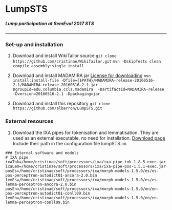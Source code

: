 # LumpSTS
##### Lump participation at SemEval 2017 STS
___
### Set-up and installation

1. Download and install WikiTailor source
`git clone https://github.com/cristinae/WikiTailor.git`
`mvn -DskipTests clean compile assembly:single install`

2. Download and install MADAMIRA jar
[License for downloading](http://innovation.columbia.edu/technologies/cu14012_arabic-language-disambiguation-for-natural-language-processing-applications)
`mvn install:install-file -Dfile={$PATH}/MADAMIRA-release-20160516-2.1/MADAMIRA-release-20160516-2.1.jar -DgroupId=edu.columbia.ccls.madamira  -DartifactId=MADAMIRA-release -Dversion=20160516-2.1 -Dpackaging=jar`

3. Download and install this repository
`git clone https://github.com/albarron/LumpSTS.git`

### External resources
1. Download the IXA pipes for tokenisation and lemmatisation. They are used as an external executable, no need for installation.
[Download page](http://ixa2.si.ehu.es/ixa-pipes/download.html)
Include their path in the configuration file lumpSTS.ini
```
### External software and models
# IXA pipe
ixaTok=/home/cristinae/soft/processors/ixa/ixa-pipe-tok-1.8.5-exec.jar
ixaLem=/home/cristinae/soft/processors/ixa/ixa-pipe-pos-1.5.1-exec.jar
posEs=/home/cristinae/soft/processors/ixa/morph-models-1.5.0/es/es-pos-perceptron-autodict01-ancora-2.0.bin
lemEs=/home/cristinae/soft/processors/ixa/morph-models-1.5.0/es/es-lemma-perceptron-ancora-2.0.bin
posEn=/home/cristinae/soft/processors/ixa/morph-models-1.5.0/en/en-pos-perceptron-autodict01-conll09.bin
lemEn=/home/cristinae/soft/processors/ixa/morph-models-1.5.0/en/en-lemma-perceptron-conll09.bin

```

